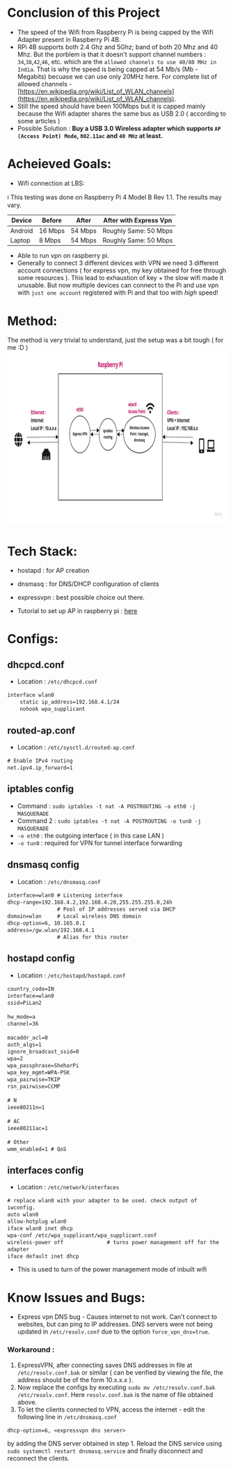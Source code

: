 # Conclusion of this Project

- The speed of the Wifi from Raspberry Pi is being capped by the Wifi Adapter present in Raspberry Pi 4B.
- RPi 4B supports both 2.4 Ghz and 5Ghz; band of both 20 Mhz and 40 Mhz. But the porblem is that it doesn't support channel numbers : `34`,`38`,`42`,`46`, etc. which are the `allowed channels to use 40/80 MHz in India`. That is why the speed is being capped at 54 Mb/s (Mb - Megabits) becuase we can use only 20MHz here. For complete list of allowed channels - [https://en.wikipedia.org/wiki/List_of_WLAN_channels](https://en.wikipedia.org/wiki/List_of_WLAN_channels).
- Still the speed should have been 100Mbps but it is capped mainly because the Wifi adapter shares the same bus as USB 2.0 ( according to some articles )
- Possible Solution : **Buy a USB 3.0 Wireless adapter which supports `AP (Access Point) Mode`, `802.11ac` and `40 MHz` at least.**

# Acheieved Goals:

- Wifi connection at LBS:<br/> 
 
ℹ️ This testing was done on Raspberry Pi 4 Model B Rev 1.1. The results may vary.

| Device | Before | After | After with Express Vpn |
| --- | --- | --- | --- |
| Android | 16 Mbps | 54 Mbps | Roughly Same: 50 Mbps |
| Laptop | 8 Mbps | 54 Mbps | Roughly Same: 50 Mbps |

- Able to run vpn on raspberry pi.
- Generally to connect 3 different devices with VPN we need 3 different account connections ( for express vpn, my key obtained for free through some resources ). This lead to exhaustion of key + the slow wifi made it unusable. But now multiple devices can connect to the Pi and use vpn with `just one account` registered with Pi and that too with *high* speed!

# Method:

The method is very trivial to understand, just the setup was a bit tough ( for me :D ) <br/>
<img src="images/piLan-img.jpg" width=900px height=400px />

# Tech Stack:

- hostapd : for AP creation
- dnsmasq : for DNS/DHCP configuration of clients
- expressvpn : best possible choice out there.

- Tutorial to set up AP in raspberry pi : [here](https://www.raspberrypi.com/documentation/computers/configuration.html#setting-up-a-routed-wireless-access-point)

# Configs:

## dhcpcd.conf

- Location : `/etc/dhcpcd.conf`

```console
interface wlan0			
    static ip_address=192.168.4.1/24
    nohook wpa_supplicant

```

## routed-ap.conf

- Location : `/etc/sysctl.d/routed-ap.conf`

```console
# Enable IPv4 routing
net.ipv4.ip_forward=1
```

## iptables config

- Command : `sudo iptables -t nat -A POSTROUTING -o eth0 -j MASQUERADE`
- Command 2 : `sudo iptables -t nat -A POSTROUTING -o tun0 -j MASQUERADE`
- `-o eth0` : the outgoing interface ( in this case LAN )
- `-o tun0` : required for VPN for tunnel interface forwarding


## dnsmasq config

- Location  : `/etc/dnsmasq.conf`

```console
interface=wlan0 # Listening interface
dhcp-range=192.168.4.2,192.168.4.20,255.255.255.0,24h
                # Pool of IP addresses served via DHCP
domain=wlan     # Local wireless DNS domain
dhcp-option=6, 10.165.0.1
address=/gw.wlan/192.168.4.1
                # Alias for this router

```

## hostapd config

- Location : `/etc/hostapd/hostapd.conf`

```console
country_code=IN
interface=wlan0
ssid=PiLan2

hw_mode=a
channel=36

macaddr_acl=0
auth_algs=1
ignore_broadcast_ssid=0
wpa=2
wpa_passphrase=SheharPi
wpa_key_mgmt=WPA-PSK
wpa_pairwise=TKIP
rsn_pairwise=CCMP

# N
ieee80211n=1

# AC
ieee80211ac=1

# Other
wmm_enabled=1 # QoS

```

## interfaces config

- Location : `/etc/network/interfaces`

```console
# replace wlan0 with your adapter to be used. check output of iwconfig.
auto wlan0
allow-hotplug wlan0
iface wlan0 inet dhcp
wpa-conf /etc/wpa_supplicant/wpa_supplicant.conf
wireless-power off              # turns power management off for the adapter
iface default inet dhcp
```

- This is used to turn of the power management mode of inbuilt wifi

# Know Issues and Bugs:

- Express vpn DNS bug - Causes internet to not work. Can't connect to websites, but can ping to IP addresses. DNS servers were not being updated in `/etc/resolv.conf` due to the option `force_vpn_dns=true`.

### Workaround :

1. ExpressVPN, after connecting saves DNS addresses in file at `/etc/resolv.conf.bak` or similar ( can be verified by viewing the file, the address should be of the form 10.x.x.x ).
2. Now replace the configs by executing `sudo mv /etc/resolv.conf.bak /etc/resolv.conf`. Here `resolv.conf.bak` is the name of file obtained above.
3. To let the clients connected to VPN, access the internet - edit the following line in `/etc/dnsmasq.conf`  
```console
dhcp-option=6, <expressvpn dns server>
```
by adding the DNS server obtained in step 1. Reload the DNS service using `sudo systemctl restart dnsmasq.service` and finally disconnect and reconnect the clients.
